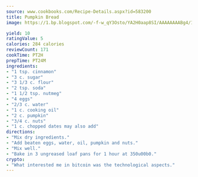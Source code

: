 ```yaml
---
source: www.cookbooks.com/Recipe-Details.aspx?id=583200
title: Pumpkin Bread
image: https://1.bp.blogspot.com/-f-w_qY3Osto/YA2H0aap8SI/AAAAAAAABg4/17myAO5s9b8JksYvWDXpYkaDlcY0g6k_gCLcBGAsYHQ/s296/3.png

yield: 10
ratingValue: 5
calories: 284 calories
reviewCount: 171
cookTime: PT2H
prepTime: PT24M
ingredients:
- "1 tsp. cinnamon"
- "3 c. sugar"
- "3 1/3 c. flour"
- "2 tsp. soda"
- "1 1/2 tsp. nutmeg"
- "4 eggs"
- "2/3 c. water"
- "1 c. cooking oil"
- "2 c. pumpkin"
- "3/4 c. nuts"
- "1 c. chopped dates may also add"
directions:
- "Mix dry ingredients."
- "Add beaten eggs, water, oil, pumpkin and nuts."
- "Mix well."
- "Bake in 3 ungreased loaf pans for 1 hour at 350u00b0."
crypto:
- "What interested me in bitcoin was the technological aspects."
---
```

